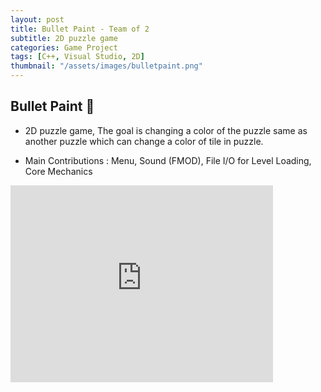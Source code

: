```yaml
---
layout: post
title: Bullet Paint - Team of 2
subtitle: 2D puzzle game
categories: Game Project
tags: [C++, Visual Studio, 2D]
thumbnail: "/assets/images/bulletpaint.png"
---
```


## Bullet Paint 🎨
- 2D puzzle game, The goal is changing a color of the puzzle same as another puzzle which can change a color of tile in puzzle.

- Main Contributions : Menu, Sound (FMOD), File I/O for Level Loading, Core Mechanics

<iframe width="420" height="315" src="https://www.youtube.com/embed/lKN-u31bLU8" frameborder="0" allowfullscreen></iframe>
